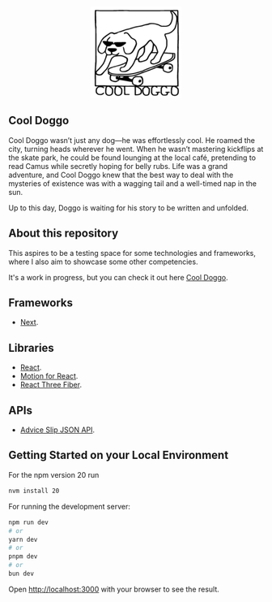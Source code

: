 
<p align="center">
  <img src="./public/cool-doggo.png" alt="Image Alt Text" />
</p>

## Cool Doggo

Cool Doggo wasn’t just any dog—he was effortlessly cool. He roamed the city, turning heads wherever he went. When he wasn’t mastering kickflips at the skate park, he could be found lounging at the local café, pretending to read Camus while secretly hoping for belly rubs. Life was a grand adventure, and Cool Doggo knew that the best way to deal with the mysteries of existence was with a wagging tail and a well-timed nap in the sun.

Up to this day, Doggo is waiting for his story to be written and unfolded.

## About this repository

This aspires to be a testing space for some technologies and frameworks, where I also aim to showcase some other competencies.

It's a work in progress, but you can check it out here [Cool Doggo](https://www.cooldoggo.com).

## Frameworks
- [Next](https://nextjs.org/).

## Libraries
- [React](https://www.https://www.npmjs.com/package/react).
- [Motion for React](https://www.npmjs.com/package/framer-motion).
- [React Three Fiber](https://r3f.docs.pmnd.rs/).

## APIs
- [Advice Slip JSON API](https://api.adviceslip.com/).

## Getting Started on your Local Environment
For the npm version 20 run

```bash
nvm install 20
```

For running the development server:

```bash
npm run dev
# or
yarn dev
# or
pnpm dev
# or
bun dev
```

Open [http://localhost:3000](http://localhost:3000) with your browser to see the result.

